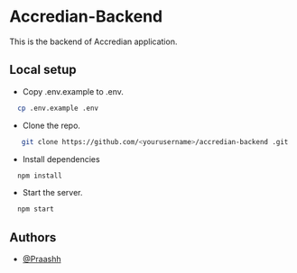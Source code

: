 
# Accredian-Backend 


This is the backend of Accredian application.



## Local setup

- Copy .env.example to .env.

```bash
  cp .env.example .env
```

- Clone the repo.

```bash
   git clone https://github.com/<yourusername>/accredian-backend .git
```

- Install dependencies

```bash
  npm install 
```

- Start the server.
```bash
  npm start
```

## Authors

- [@Praashh](https://www.github.com/Praashh)